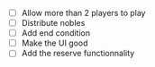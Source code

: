 - [ ] Allow more than 2 players to play
- [ ] Distribute nobles
- [ ] Add end condition
- [ ] Make the UI good
- [ ] Add the reserve functionnality
